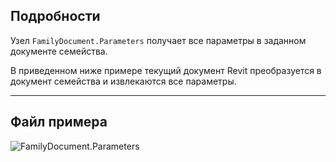 ## Подробности
Узел `FamilyDocument.Parameters` получает все параметры в заданном документе семейства.

В приведенном ниже примере текущий документ Revit преобразуется в документ семейства и извлекаются все параметры.
___
## Файл примера

![FamilyDocument.Parameters](./Revit.Application.FamilyDocument.Parameters_img.jpg)

